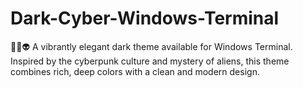 # Dark-Cyber-Windows-Terminal
🌈🌐👽 A vibrantly elegant dark theme available for Windows Terminal. Inspired by the cyberpunk culture and mystery of aliens, this theme combines rich, deep colors with a clean and modern design.
